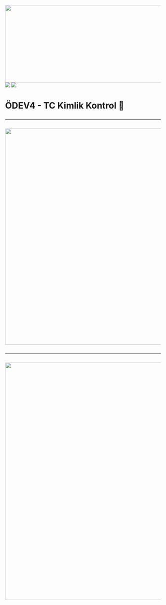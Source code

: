 <img src="https://user-images.githubusercontent.com/38539652/203885830-181cfb55-f006-4784-a9f9-3b4f28b0c03a.png" width="1000" height="250">
<img src="https://user-images.githubusercontent.com/38539652/203889566-cb56885a-505f-4401-bc83-465eca2c6ec1.svg"> <img src="https://user-images.githubusercontent.com/38539652/203890281-2bdf8caf-e498-408c-91a1-59a7e35f6115.svg">
<h1> ÖDEV4 - TC Kimlik Kontrol 🚀
<hr>
<img src="https://user-images.githubusercontent.com/38539652/203884464-e2ad583e-a607-4d3b-8f86-c04b87a47440.png" width="700" height="700">
<hr>
<img src="https://user-images.githubusercontent.com/38539652/203884690-a1efcb1b-34e9-41e1-836b-5e30e961a917.gif" width="1100"height="768">
